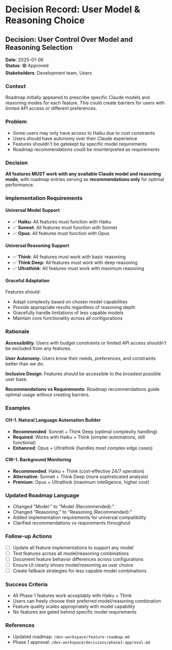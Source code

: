 # Decision Record: User Model & Reasoning Choice

## Decision: User Control Over Model and Reasoning Selection

**Date**: 2025-01-06  
**Status**: 🟢 Approved  
**Stakeholders**: Development team, Users

### Context
Roadmap initially appeared to prescribe specific Claude models and reasoning modes for each feature. This could create barriers for users with limited API access or different preferences.

### Problem
- Some users may only have access to Haiku due to cost constraints
- Users should have autonomy over their Claude experience
- Features shouldn't be gatekept by specific model requirements
- Roadmap recommendations could be misinterpreted as requirements

### Decision
**All features MUST work with any available Claude model and reasoning mode**, with roadmap entries serving as **recommendations only** for optimal performance.

### Implementation Requirements

#### **Universal Model Support**
- ✅ **Haiku**: All features must function with Haiku
- ✅ **Sonnet**: All features must function with Sonnet  
- ✅ **Opus**: All features must function with Opus

#### **Universal Reasoning Support**
- ✅ **Think**: All features must work with basic reasoning
- ✅ **Think Deep**: All features must work with deep reasoning
- ✅ **Ultrathink**: All features must work with maximum reasoning

#### **Graceful Adaptation**
Features should:
- Adapt complexity based on chosen model capabilities
- Provide appropriate results regardless of reasoning depth
- Gracefully handle limitations of less capable models
- Maintain core functionality across all configurations

### Rationale

**Accessibility**: Users with budget constraints or limited API access shouldn't be excluded from any features.

**User Autonomy**: Users know their needs, preferences, and constraints better than we do.

**Inclusive Design**: Features should be accessible to the broadest possible user base.

**Recommendations vs Requirements**: Roadmap recommendations guide optimal usage without creating barriers.

### Examples

#### **CH-1. Natural Language Automation Builder**
- **Recommended**: Sonnet + Think Deep (optimal complexity handling)
- **Required**: Works with Haiku + Think (simpler automations, still functional)
- **Enhanced**: Opus + Ultrathink (handles most complex edge cases)

#### **CW-1. Background Monitoring**  
- **Recommended**: Haiku + Think (cost-effective 24/7 operation)
- **Alternative**: Sonnet + Think Deep (more sophisticated analysis)
- **Premium**: Opus + Ultrathink (maximum intelligence, higher cost)

### Updated Roadmap Language
- Changed "Model:" to "Model (Recommended):"
- Changed "Reasoning:" to "Reasoning (Recommended):"
- Added implementation requirements for universal compatibility
- Clarified recommendations vs requirements throughout

### Follow-up Actions
- [ ] Update all feature implementations to support any model
- [ ] Test features across all model/reasoning combinations
- [ ] Document feature behavior differences across configurations
- [ ] Ensure UI clearly shows model/reasoning as user choice
- [ ] Create fallback strategies for less capable model combinations

### Success Criteria
- All Phase 1 features work acceptably with Haiku + Think
- Users can freely choose their preferred model/reasoning combination
- Feature quality scales appropriately with model capability
- No features are gated behind specific model requirements

### References
- Updated roadmap: `/dev-workspace/feature-roadmap.md`
- Phase 1 approval: `/dev-workspace/decisions/phase1-approval.md`